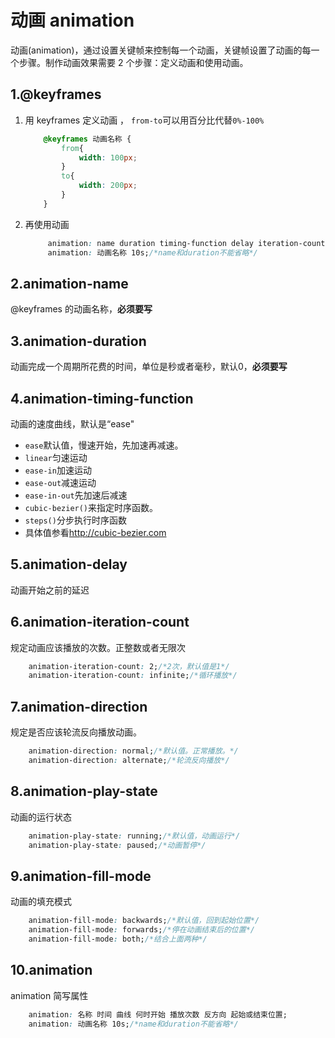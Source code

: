 # 动画 animation

动画(animation)，通过设置关键帧来控制每一个动画，关键帧设置了动画的每一个步骤。制作动画效果需要 2 个步骤：定义动画和使用动画。

## 1.@keyframes

1. 用 keyframes 定义动画 ， `from-to`可以用百分比代替`0%-100%`

    ```css
        @keyframes 动画名称 {
            from{
                width: 100px;
            }
            to{
                width: 200px;
            }
        }
    ```

2. 再使用动画

    ```css
         animation: name duration timing-function delay iteration-count direction fill-mode;
         animation: 动画名称 10s;/*name和duration不能省略*/
    ```

## 2.animation-name

@keyframes 的动画名称，**必须要写**

## 3.animation-duration

动画完成一个周期所花费的时间，单位是秒或者毫秒，默认0，**必须要写**

## 4.animation-timing-function

动画的速度曲线，默认是“ease"

- `ease`默认值，慢速开始，先加速再减速。
- `linear`匀速运动
- `ease-in`加速运动
- `ease-out`减速运动
- `ease-in-out`先加速后减速
- `cubic-bezier()`来指定时序函数。
- `steps()`分步执行时序函数
- 具体值参看<http://cubic-bezier.com>

## 5.animation-delay

动画开始之前的延迟

## 6.animation-iteration-count

规定动画应该播放的次数。正整数或者无限次

```css
    animation-iteration-count: 2;/*2次，默认值是1*/ 
    animation-iteration-count: infinite;/*循环播放*/
```

## 7.animation-direction

规定是否应该轮流反向播放动画。

```css
    animation-direction: normal;/*默认值。正常播放。*/
    animation-direction: alternate;/*轮流反向播放*/
```

## 8.animation-play-state

动画的运行状态

```css
    animation-play-state: running;/*默认值，动画运行*/
    animation-play-state: paused;/*动画暂停*/
```

## 9.animation-fill-mode

动画的填充模式

```css
    animation-fill-mode: backwards;/*默认值，回到起始位置*/
    animation-fill-mode: forwards;/*停在动画结束后的位置*/
    animation-fill-mode: both;/*结合上面两种*/
```

## 10.animation

animation 简写属性

```css
    animation: 名称 时间 曲线 何时开始 播放次数 反方向 起始或结束位置;
    animation: 动画名称 10s;/*name和duration不能省略*/
```
